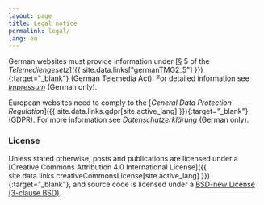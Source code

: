 ```yaml
---
layout: page
title: Legal notice
permalink: legal/
lang: en
---
```


German websites must provide information under [§ 5 of the _Telemediengesetz_]({{ site.data.links["germanTMG2_5"] }}){:target="_blank"} (German Telemedia Act). For detailed information see [_Impressum_](/de/legal) (German only).

European websites need to comply to the [_General Data Protection Regulation_]({{ site.data.links.gdpr[site.active_lang] }}){:target="_blank"} (GDPR). For more information see [_Datenschutzerklärung_](/de/privacy) (German only).

### License

Unless stated otherwise, posts and publications are licensed under a [Creative Commons Attribution 4.0 International License]({{ site.data.links.creativeCommonsLicense[site.active_lang] }}){:target="_blank"}, and source code is licensed under a [BSD-new License (3-clause BSD)](/license).